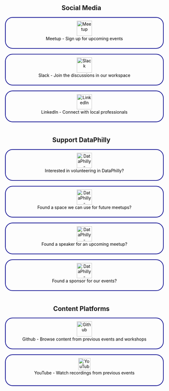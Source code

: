 
<div align="center">

## Social Media

<a href="https://www.meetup.com/DataPhilly/" style="display: inline-block; border: 2px solid darkblue; padding: 10px; text-decoration: none; color: black; width: 500px; height: 80px; border-radius: 25px;">
  <img src="https://upload.wikimedia.org/wikipedia/commons/thumb/6/6b/Meetup_Logo.png/225px-Meetup_Logo.png" alt="Meetup" height="50"><br>
  Meetup - Sign up for upcoming events
</a>  
<br><br>


<a href="https://join.slack.com/t/dataphilly/shared_invite/zt-2jumsno1h-C8JoHt06ZtvxSYfcytRv1A" style="display: inline-block; border: 2px solid darkblue; padding: 10px; text-decoration: none; color: black; width: 500px; height: 80px; border-radius: 25px;">
  <img src="https://upload.wikimedia.org/wikipedia/commons/thumb/d/d5/Slack_icon_2019.svg/127px-Slack_icon_2019.svg.png" alt="Slack" height="50"><br>
  Slack - Join the discussions in our workspace
</a>  
<br><br>


<a href="https://www.linkedin.com/groups/12713736/" style="display: inline-block; border: 2px solid darkblue; padding: 10px; text-decoration: none; color: black; width: 500px; height: 80px; border-radius: 25px;">
  <img src="https://upload.wikimedia.org/wikipedia/commons/8/81/LinkedIn_icon.svg" alt="LinkedIn" height="50"><br>
  LinkedIn - Connect with local professionals
</a>  
<br><br>




## Support DataPhilly

<a href="https://forms.gle/Xs9nv9d4Cwnh7XYHA" style="display: inline-block; border: 2px solid darkblue; padding: 10px; text-decoration: none; color: black; width: 500px; height: 80px; border-radius: 25px;">
  <img src="https://www.svgrepo.com/show/429960/people-support-avatar.svg" alt="DataPhilly - Volunteer Application" height="50"><br>
  Interested in volunteering in DataPhilly?
</a>  
<br><br>

<a href="https://goo.gl/Ru0eth" style="display: inline-block; border: 2px solid darkblue; padding: 10px; text-decoration: none; color: black; width: 500px; height: 80px; border-radius: 25px;">
  <img src="https://www.svgrepo.com/show/131971/location.svg" alt="DataPhilly - Hosting Space" height="50"><br>
  Found a space we can use for future meetups?
</a>  
<br><br>

<a href="https://goo.gl/9DJxq0" style="display: inline-block; border: 2px solid darkblue; padding: 10px; text-decoration: none; color: black; width: 500px; height: 80px; border-radius: 25px;">
  <img src="https://www.svgrepo.com/show/262887/presentation-stand.svg" alt="DataPhilly - Speaker" height="50"><br>
  Found a speaker for an upcoming meetup?
</a>  
<br><br>

<a href="https://goo.gl/JLVfqh" style="display: inline-block; border: 2px solid darkblue; padding: 10px; text-decoration: none; color: black; width: 500px; height: 80px; border-radius: 25px;">
  <img src="https://www.svgrepo.com/show/474909/money-transfer.svg" alt="DataPhilly - Speaker" height="50"><br>
  Found a sponsor for our events?
</a>  
<br><br>

## Content Platforms


<a href="https://dataphilly.github.io/" style="display: inline-block; border: 2px solid darkblue; padding: 10px; text-decoration: none; color: black; width: 500px; height: 80px; border-radius: 25px;">
  <img src="https://upload.wikimedia.org/wikipedia/commons/9/91/Octicons-mark-github.svg" alt="Github"  height="50"><br>
  Github - Browse content from previous events and workshops
</a>  
<br><br>

<a href="https://www.youtube.com/channel/UCvwDejnW-Q49xEb667JqS-g" style="display: inline-block; border: 2px solid darkblue; padding: 10px; text-decoration: none; color: black; width: 500px; height: 80px; border-radius: 25px;">
  <img src="https://upload.wikimedia.org/wikipedia/commons/thumb/0/09/YouTube_full-color_icon_%282017%29.svg/768px-YouTube_full-color_icon_%282017%29.svg.png?20240107144800" alt="YouTube"  height="40"><br>
  YouTube - Watch recordings from previous events
</a>  
<br><br>

</div>
